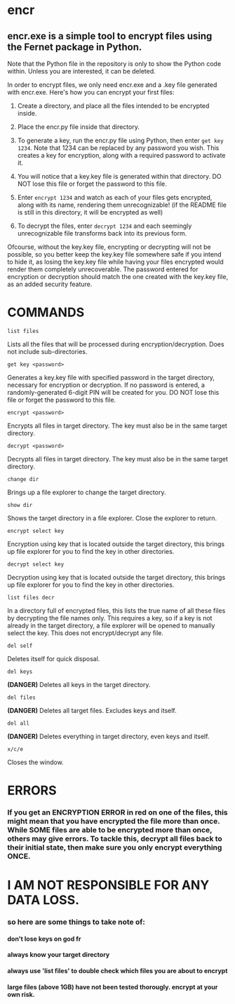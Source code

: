 # encr
## encr.exe is a simple tool to encrypt files using the Fernet package in Python.
Note that the Python file in the repository is only to show the Python code within. Unless you are interested, it can be deleted.

In order to encrypt files, we only need encr.exe and a .key file generated with encr.exe.
Here's how you can encrypt your first files:

1) Create a directory, and place all the files intended to be encrypted inside.

2) Place the encr.py file inside that directory.

3) To generate a key, run the encr.py file using Python, then enter `get key 1234`. Note that 1234 can be replaced by any password you wish. This creates a key for encryption, along with a required password to activate it.

4) You will notice that a key.key file is generated within that directory. DO NOT lose this file or forget the password to this file.

5) Enter `encrypt 1234` and watch as each of your files gets encrypted, along with its name, rendering them unrecognizable! (if the README file is still in this directory, it will be encrypted as well)

6) To decrypt the files, enter `decrypt 1234` and each seemingly unrecognizable file transforms back into its previous form.

Ofcourse, without the key.key file, encrypting or decrypting will not be possible, so you better keep the key.key file somewhere safe if you intend to hide it, as losing the key.key file while having your files encrypted would render them completely unrecoverable. The password entered for encryption or decryption should match the one created with the key.key file, as an added security feature.

# COMMANDS
``` 
list files
```
Lists all the files that will be processed during encryption/decryption. Does not include sub-directories.
```
get key <password>
```
Generates a key.key file with specified password in the target directory, necessary for encryption or decryption. If no password is entered, a randomly-generated 6-digit PIN will be created for you. DO NOT lose this file or forget the password to this file.
```
encrypt <password>
```
Encrypts all files in target directory. The key must also be in the same target directory.
```
decrypt <password>
```
Decrypts all files in target directory. The key must also be in the same target directory.
```
change dir
```
Brings up a file explorer to change the target directory.
```
show dir
```
Shows the target directory in a file explorer. Close the explorer to return.
```
encrypt select key
```
Encryption using key that is located outside the target directory, this brings up file explorer for you to find the key in other directories.
```
decrypt select key
```
Decryption using key that is located outside the target directory, this brings up file explorer for you to find the key in other directories.
``` 
list files decr
```
In a directory full of encrypted files, this lists the true name of all these files by decrypting the file names only. This requires a key, so if a key is not already in the target directory, a file explorer will be opened to manually select the key. This does not encrypt/decrypt any file.
```
del self
```
Deletes itself for quick disposal.
```
del keys
```
**(DANGER)** Deletes all keys in the target directory.
```
del files
```
**(DANGER)** Deletes all target files. Excludes keys and itself.
```
del all
```
**(DANGER)** Deletes everything in target directory, even keys and itself.
```
x/c/e
```
Closes the window.

# ERRORS
### If you get an ENCRYPTION ERROR in red on one of the files, this might mean that you have encrypted the file more than once. While SOME files are able to be encrypted more than once, others may give errors. To tackle this, decrypt all files back to their initial state, then make sure you only encrypt everything ONCE.

# I AM NOT RESPONSIBLE FOR ANY DATA LOSS.
### so here are some things to take note of:
#### don't lose keys on god fr
#### always know your target directory
#### always use 'list files' to double check which files you are about to encrypt
#### large files (above 1GB) have not been tested thorougly. encrypt at your own risk.
